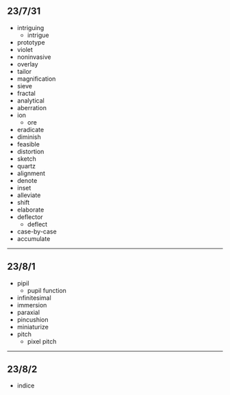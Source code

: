 ## 23/7/31
- intriguing
  - intrigue
- prototype
- violet
- noninvasive
- overlay
- tailor
- magnification
- sieve
- fractal
- analytical
- aberration
- ion
  - ore
- eradicate
- diminish
- feasible
- distortion
- sketch
- quartz
- alignment
- denote
- inset
- alleviate
- shift
- elaborate
- deflector
  - deflect
- case-by-case
- accumulate 

---

## 23/8/1
- pipil
  - pupil function
- infinitesimal
- immersion
- paraxial
- pincushion
- miniaturize
- pitch
  - pixel pitch


---

## 23/8/2
- indice